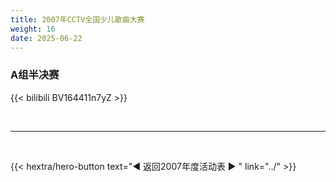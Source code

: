 ```yaml
---
title: 2007年CCTV全国少儿歌曲大赛
weight: 16
date: 2025-06-22
---
```


### A组半决赛

{{< bilibili BV164411n7yZ >}}


<br>
<hr>
<br>

{{< hextra/hero-button text="◀ 返回2007年度活动表 ▶ " link="../" >}}